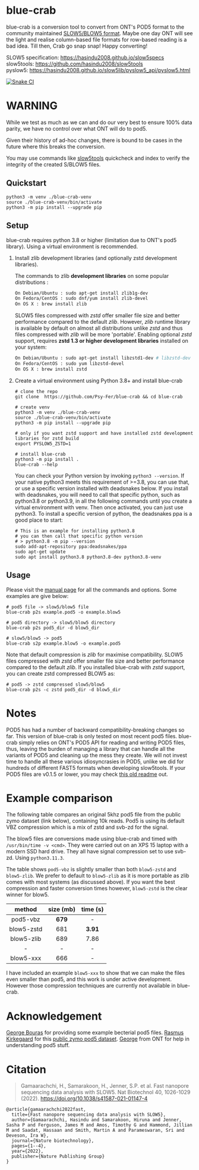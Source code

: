 # blue-crab

blue-crab is a conversion tool to convert from ONT's POD5 format to the community maintained [SLOW5/BLOW5 format](https://www.nature.com/articles/s41587-021-01147-4). Maybe one day ONT will see the light and realise column-based file formats for row-based reading is a bad idea. Till then, Crab go snap snap!
Happy converting!

SLOW5 specification: https://hasindu2008.github.io/slow5specs<br/>
slow5tools: https://github.com/hasindu2008/slow5tools<br/>
pyslow5: https://hasindu2008.github.io/slow5lib/pyslow5_api/pyslow5.html<br/>

<!---
[![BioConda Install](https://img.shields.io/conda/dn/bioconda/blue-crab.svg?style=flag&label=BioConda%20install)](https://anaconda.org/bioconda/blue-crab)
[![PyPI](https://img.shields.io/pypi/v/blue-crab.svg?style=flat)](https://pypi.python.org/pypi/blue-crab)
![PyPI - Downloads](https://img.shields.io/pypi/dm/blue-crab?label=blue-crab%20PyPi)
--->
[![Snake CI](https://github.com/Psy-Fer/blue-crab/actions/workflows/snake.yml/badge.svg)](https://github.com/Psy-Fer/blue-crab/actions/workflows/snake.yml)


# WARNING

While we test as much as we can and do our very best to ensure 100% data parity, we have no control over what ONT will do to pod5.

Given their history of ad-hoc changes, there is bound to be cases in the future where this breaks the conversion.

You may use commands like [slow5tools](https://hasindu2008.github.io/slow5tools/) quickcheck and index to verify the integrity of the created S/BLOW5 files.


## Quickstart

```
python3 -m venv ./blue-crab-venv
source ./blue-crab-venv/bin/activate
python3 -m pip install --upgrade pip
```


## Setup

blue-crab requires python 3.8 or higher (limitation due to ONT's pod5 library). Using a virtual environment is recommended.

1. Install zlib development libraries (and optionally zstd development libraries).

    The commands to zlib __development libraries__ on some popular distributions :
    ```sh
    On Debian/Ubuntu : sudo apt-get install zlib1g-dev
    On Fedora/CentOS : sudo dnf/yum install zlib-devel
    On OS X : brew install zlib
    ```

    SLOW5 files compressed with *zstd* offer smaller file size and better performance compared to the default *zlib*. However, *zlib* runtime library is available by default on almost all distributions unlike *zstd* and thus files compressed with *zlib* will be more 'portable'. Enabling optional *zstd* support, requires __zstd 1.3 or higher development libraries__ installed on your system:

    ```sh
    On Debian/Ubuntu : sudo apt-get install libzstd1-dev # libzstd-dev on newer distributions if libzstd1-dev is unavailable
    On Fedora/CentOS : sudo yum libzstd-devel
    On OS X : brew install zstd
    ```

2. Create a virtual environment using Python 3.8+ and install blue-crab

    ```
    # clone the repo
    git clone  https://github.com/Psy-Fer/blue-crab && cd blue-crab

    # create venv
    python3 -m venv ./blue-crab-venv
    source ./blue-crab-venv/bin/activate
    python3 -m pip install --upgrade pip

    # only if you want zstd support and have installed zstd development libraries for zstd build
    export PYSLOW5_ZSTD=1

    # install blue-crab
    python3 -m pip install .
    blue-crab --help
    ```

    You can check your Python version by invoking `python3 --version`. If your native python3 meets this requirement of >=3.8, you can use that, or use a
specific version installed with deadsnakes below. If you install with deadsnakes, you will need to call that specific python, such as python3.8 or python3.9, in all the following commands until you create a virtual environment with venv. Then once activated, you can just use python3. To install a specific version of python, the deadsnakes ppa is a good place to start:

    ```
    # This is an example for installing python3.8
    # you can then call that specific python version
    # > python3.8 -m pip --version
    sudo add-apt-repository ppa:deadsnakes/ppa
    sudo apt-get update
    sudo apt install python3.8 python3.8-dev python3.8-venv
    ```


<!---
## Other setup options

You may also use conda (todo: complete):
```
conda create -n blue-crab-env python=3.10 -y
conda activate blue-crab-env
pip install -r requirements.txt
```
--->

## Usage

Please visit the [manual page](docs/cli.md) for all the commands and options. Some examples are give below:

```
# pod5 file -> slow5/blow5 file
blue-crab p2s example.pod5 -o example.blow5

# pod5 directory -> slow5/blow5 directory
blue-crab p2s pod5_dir -d blow5_dir

# slow5/blow5 -> pod5
blue-crab s2p example.blow5 -o example.pod5
```

Note that default compression is *zlib* for maximise compatibility. SLOW5 files compressed with *zstd* offer smaller file size and better performance compared to the default *zlib*. If you installed blue-crab with *zstd* support, you can create zstd compressed BLOW5 as:
```
# pod5 -> zstd compressed slow5/blow5
blue-crab p2s -c zstd pod5_dir -d blow5_dir
```


# Notes

POD5 has had a number of backward compatibility-breaking changes so far. This version of blue-crab is only tested on most recent pod5 files. blue-crab simply relies on ONT's POD5 API for reading and writing POD5 files, thus, leaving the burden of managing a library that can handle all the variants of POD5 and cleaning up the mess they create. We will not invest time to handle all these various idiosyncrasies in POD5, unlike we did for hundreds of different FAST5 formats when developing slow5tools. If your POD5 files are v0.1.5 or lower, you may check [this old readme](archived/old_readme.md) out.


# Example comparison

The following table compares an original 5khz pod5 file from the public zymo dataset (link below), containing 10k reads. Pod5 is using its default VBZ compression which is a mix of zstd and svb-zd for the signal. 

The blow5 files are conversions made using blue-crab and timed with `/usr/bin/time -v <cmd>`. They were carried out on an XPS 15 laptop with a modern SSD hard drive. They all have signal compression set to use svb-zd. Using `python3.11.3`.

The table shows `pod5-vbz` is slightly smaller than both `blow5-zstd` and `blow5-zlib`. We prefer to default to `blow5-zlib` as it is more portable as zlib comes with most systems (as discussed above). If you want the best compression and faster conversion times however, `blow5-zstd` is the clear winner for blow5.

| method     | size (mb) | time (s)|
| :---:      | :---:     | :---:   |
| pod5-vbz   | **679**   | -       |
| blow5-zstd | 681       | **3.91**|
| blow5-zlib | 689       | 7.86    |
| -          | -         | -       |
| blow5-xxx  | 666       | -       |

I have included an example `blow5-xxx` to show that we can make the files even smaller than pod5, and this work is under active development. However those compression techniques are currently not available in blue-crab.


# Acknowledgement

[George Bouras](https://github.com/gbouras13) for providing some example becterial pod5 files. [Rasmus Kirkegaard](https://github.com/Kirk3gaard) for this [public zymo pod5 dataset](https://github.com/Kirk3gaard/2023-basecalling-benchmarks). [George](https://github.com/jorj1988) from ONT for help in understanding pod5 stuff.


# Citation

> Gamaarachchi, H., Samarakoon, H., Jenner, S.P. et al. Fast nanopore sequencing data analysis with SLOW5. Nat Biotechnol 40, 1026-1029 (2022). https://doi.org/10.1038/s41587-021-01147-4

```
@article{gamaarachchi2022fast,
  title={Fast nanopore sequencing data analysis with SLOW5},
  author={Gamaarachchi, Hasindu and Samarakoon, Hiruna and Jenner, Sasha P and Ferguson, James M and Amos, Timothy G and Hammond, Jillian M and Saadat, Hassaan and Smith, Martin A and Parameswaran, Sri and Deveson, Ira W},
  journal={Nature biotechnology},
  pages={1--4},
  year={2022},
  publisher={Nature Publishing Group}
}
```

